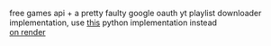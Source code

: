 free games api + a pretty faulty google oauth yt playlist downloader implementation, use <a href='https://github.com/jashith1/playlistDownloader'>this</a> python implementation instead <br>
<a href='https://pipapi.onrender.com/freeGames'>on render</a>
